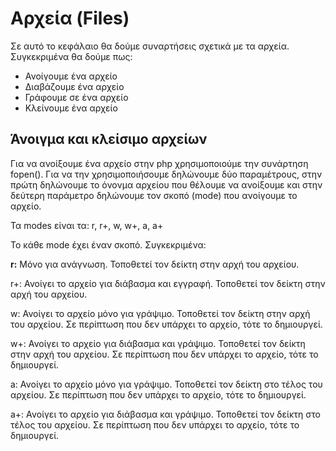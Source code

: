# Αρχεία (Files)
Σε αυτό το κεφάλαιο θα δούμε συναρτήσεις σχετικά με τα αρχεία. Συγκεκριμένα θα δούμε πως:

* Ανοίγουμε ένα αρχείο
* Διαβάζουμε ένα αρχείο
* Γράφουμε σε ένα αρχείο
* Κλείνουμε ένα αρχείο

## Άνοιγμα και κλείσιμο αρχείων
Για να ανοίξουμε ένα αρχείο στην php χρησιμοποιούμε την συνάρτηση fopen(). Για να την χρησιμοποιήσουμε δηλώνουμε δύο παραμέτρους, στην πρώτη δηλώνουμε το όνονμα αρχείου που θέλουμε να ανοίξουμε και στην δεύτερη παράμετρο δηλώνουμε τον σκοπό (mode) που ανοίγουμε το αρχείο.

Τα modes είναι τα: r, r+, w, w+, a, a+

Το κάθε mode έχει έναν σκοπό. Συγκεκριμένα:

**r:** Μόνο για ανάγνωση. Τοποθετεί τον δείκτη στην αρχή του αρχείου.

r+: Ανοίγει το αρχείο για διάβασμα και εγγραφή. Τοποθετεί τον δείκτη στην αρχή του αρχείου.

w: Ανοίγει το αρχείο μόνο για γράψιμο. Τοποθετεί τον δείκτη στην αρχή του αρχείου. Σε περίπτωση που δεν υπάρχει το αρχείο, τότε το δημιουργεί.

w+: Ανοίγει το αρχείο για διάβασμα και γράψιμο. Τοποθετεί τον δείκτη στην αρχή του αρχείου. Σε περίπτωση που δεν υπάρχει το αρχείο, τότε το δημιουργεί.

a: Ανοίγει το αρχείο μόνο για γράψιμο. Τοποθετεί τον δείκτη στο τέλος του αρχείου. Σε περίπτωση που δεν υπάρχει το αρχείο, τότε το δημιουργεί.

a+: Ανοίγει το αρχείο για διάβασμα και γράψιμο. Τοποθετεί τον δείκτη στο τέλος του αρχείου. Σε περίπτωση που δεν υπάρχει το αρχείο, τότε το δημιουργεί.

